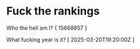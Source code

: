 # Fuck the rankings

Who the hell am I?
{ 15668857 }

What fucking year is it?
[ 2025-03-20T19:20:00Z ]
